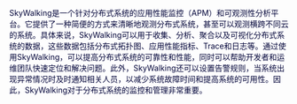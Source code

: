 <font style="color:rgb(5, 7, 59);background-color:rgb(253, 253, 254);">SkyWalking是一个针对分布式系统的应用性能监控（APM）和可观测性分析平台。它提供了一种简便的方式来清晰地观测分布式系统，甚至可以观测横跨不同云的系统。具体来说，SkyWalking可以用于收集、分析、聚合以及可视化分布式系统的数据，这些数据包括分布式拓扑图、应用性能指标、Trace和日志等。通过使用SkyWalking，可以提高分布式系统的可靠性和性能，同时可以帮助开发者和运维团队快速定位和解决问题。此外，SkyWalking还可以设置告警规则，当系统出现异常情况时及时通知相关人员，以减少系统故障时间和提高系统的可用性。因此，SkyWalking对于分布式系统的监控和管理非常重要。</font>

